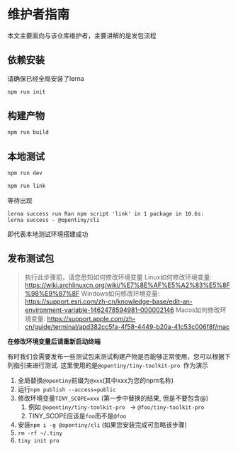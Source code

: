 # 维护者指南

本文主要面向与该仓库维护者，主要讲解的是发包流程

## 依赖安装

请确保已经全局安装了lerna

```bash
npm run init
```

## 构建产物

```bash
npm run build
```

## 本地测试

```bash
npm run dev
```

```bash
npm run link
```

等待出现

```
lerna success run Ran npm script 'link' in 1 package in 10.6s:
lerna success - @opentiny/cli
```

即代表本地测试环境搭建成功

## 发布测试包

> 执行此步骤前，请您悉知如何修改环境变量
> Linux如何修改环境变量: https://wiki.archlinuxcn.org/wiki/%E7%8E%AF%E5%A2%83%E5%8F%98%E9%87%8F
> Windows如何修改环境变量: https://support.esri.com/zh-cn/knowledge-base/edit-an-environment-variable-1462478594981-000002146
> Macos如何修改环境变量: https://support.apple.com/zh-cn/guide/terminal/apd382cc5fa-4f58-4449-b20a-41c53c006f8f/mac

**在修改环境变量后请重新启动终端**

有时我们会需要发布一些测试包来测试构建产物是否能够正常使用，您可以根据下列指引来进行测试. 这里使用的是`@opentiny/tiny-toolkit-pro
`作为演示

1. 全局替换`@opentiny`前缀为`@xxx`(其中xxx为您的npm名称)
2. 运行`npm publish --access=public`
3. 修改环境变量`TINY_SCOPE=xxx` (第一步中替换的结果, 但是不要包含@)
   1. 例如 `@opentiny/tiny-toolkit-pro
` -> `@foo/tiny-toolkit-pro
`
   2. TINY_SCOPE应该是`foo`而不是`@foo`
4. 安装`npm i -g @opentiny/cli` (如果您安装完成可忽略该步骤)
5. `rm -rf ~/.tiny`
6. `tiny init pro`

